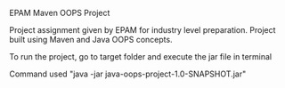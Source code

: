 EPAM Maven OOPS Project

Project assignment given by EPAM for industry level preparation. Project built using Maven and Java OOPS concepts.

To run the project, go to target folder and execute the jar file in terminal

Command used "java -jar java-oops-project-1.0-SNAPSHOT.jar"
